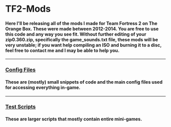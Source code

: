 # TF2-Mods
#### Here I'll be releasing all of the mods I made for Team Fortress 2 on The Orange Box. These were made between 2012-2014. You are free to use this code and any way you see fit. Without further editing of your zip0.360.zip, specifically the game_sounds.txt file, these mods will be very unstable; if you want help compiling an ISO and burning it to a disc, feel free to contact me and I may be able to help you.

<hr />

### [Config Files](cfg/) ###
#### These are (mostly) small snippets of code and the main config files used for accessing everything in-game.

<hr>

### [Test Scripts](testscripts/) ###
#### These are larger scripts that mostly contain entire mini-games.
